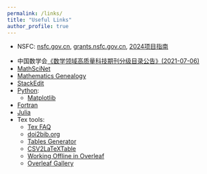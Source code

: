 ```yaml
---
permalink: /links/
title: "Useful Links"
author_profile: true
---
```



* NSFC: [nsfc.gov.cn](https://www.nsfc.gov.cn), [grants.nsfc.gov.cn](https://grants.nsfc.gov.cn), [2024项目指南](https://www.nsfc.gov.cn/publish/portal0/tab1503/)



<!--
* 国家自然科学基金委员会 [https://www.nsfc.gov.cn](https://www.nsfc.gov.cn)、科学基金网络信息系统登录平台 [https://grants.nsfc.gov.cn](https://grants.nsfc.gov.cn)
  - [2024年度国家自然科学基金项目指南](https://www.nsfc.gov.cn/publish/portal0/tab1503/) (2024-01-11)
  - [关于2024年度国家自然科学基金项目申请与结题等有关事项的通告](https://www.nsfc.gov.cn/publish/portal0/tab434/info91506.htm) (2024-01-09)
  - [中国科学报：自然科学基金委公布多项改革措施](https://www.nsfc.gov.cn/publish/portal0/tab440/info91256.htm) (2023-12-20)
* 科技政策要闻:
  - [中共中央办公厅 国务院办公厅印发《关于进一步加强青年科技人才培养和使用的若干措施》](https://www.gov.cn/yaowen/liebiao/202308/content_6900452.htm) (2023-08-27)【[图解](https://www.gov.cn/zhengce/jiedu/tujie/202308/content_6900481.htm)】【[科技部负责同志解读](https://www.gov.cn/zhengce/202308/content_6900458.htm)】
  - 人才评价破”四唯“、教育评价破“五唯”:
    - [科技部等八部门印发《关于开展科技人才评价改革试点的工作方案》的通知](https://www.most.gov.cn/xxgk/xinxifenlei/fdzdgknr/qtwj/qtwj2022/202211/t20221109_183356.html) (2022-11-09)【[政策解读](https://www.most.gov.cn/xxgk/xinxifenlei/fdzdgknr/fgzc/zcjd/202211/t20221109_183357.html)】
    - [中共中央 国务院印发《深化新时代教育评价改革总体方案》](https://www.gov.cn/zhengce/2020-10/13/content_5551032.htm) (2020-10-13) 【[图表](https://www.gov.cn/xinwen/2020-10/14/content_5551352.htm)】【[教育部负责人答记者问](https://www.gov.cn/zhengce/2020-10/14/content_5551355.htm)】【[解读](https://www.gov.cn/zhengce/2020-10/14/content_5551154.htm)】【[五“破”五“立”: 重点任务](https://www.gov.cn/xinwen/2020-10/13/content_5551079.htm)】
    - [中共中央办公厅 国务院办公厅印发《关于深化项目评审、人才评价、机构评估改革的意见》](https://www.gov.cn/zhengce/2018-07/03/content_5303251.htm) (2018-07-03) 【[科技部新闻通气会解读](https://www.gov.cn/zhengce/2018-07/06/content_5303921.htm)】【[拒绝“帽子多”、避免“一刀切”——三大焦点透视](https://www.gov.cn/zhengce/2018-07/05/content_5303885.htm)】
-->

* 中国数学会[《数学领域高质量科技期刊分级目录公告》(2021-07-06)](https://www.cms.org.cn/home/notices/notices_details/id/222.html)
* [MathSciNet](http://www.ams.org/mathscinet/)
* [Mathematics Genealogy](https://www.genealogy.math.ndsu.nodak.edu/id.php?id=287101)
* [StackEdit](https://stackedit.io)
* [Python](https://www.python.org):
  - [Matplotlib](https://matplotlib.org)
* [Fortran](https://fortran-lang.org)
* [Julia](https://julialang.org)
* Tex tools:
  - [Tex FAQ](https://texfaq.org/#errors)
  - [doi2bib.org](https://www.doi2bib.org)
  - [Tables Generator](https://www.tablesgenerator.com)
  - [CSV2LaTeXTable](http://tableconvert.com/csv-to-latex)
  - [Working Offline in Overleaf](https://www.overleaf.com/learn/how-to/Working_Offline_in_Overleaf)
  - [Overleaf Gallery](https://www.overleaf.com/gallery)



